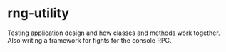 # rng-utility

Testing application design and how classes and methods work together. Also writing a framework for fights for the console RPG. 
